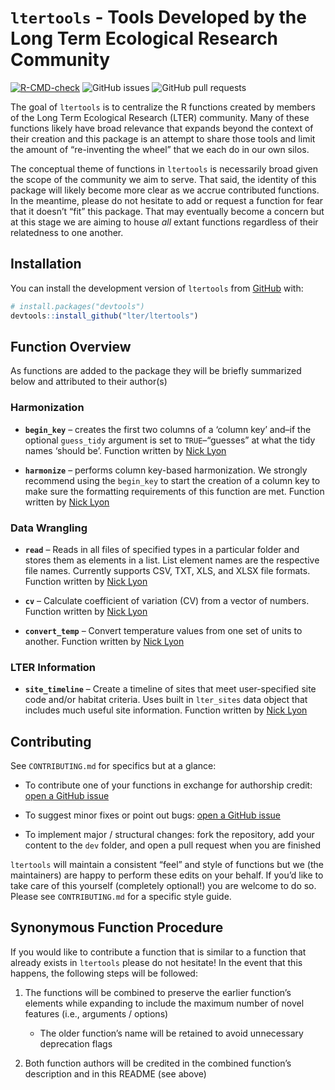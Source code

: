 
<!-- README.md is generated from README.Rmd. Please edit that file -->

# `ltertools` - Tools Developed by the Long Term Ecological Research Community

<!-- badges: start -->

[![R-CMD-check](https://github.com/lter/ltertools/actions/workflows/R-CMD-check.yaml/badge.svg)](https://github.com/lter/ltertools/actions/workflows/R-CMD-check.yaml)
![GitHub
issues](https://img.shields.io/github/issues-raw/lter/ltertools)
![GitHub pull
requests](https://img.shields.io/github/issues-pr/lter/ltertools)
<!-- badges: end -->

The goal of `ltertools` is to centralize the R functions created by
members of the Long Term Ecological Research (LTER) community. Many of
these functions likely have broad relevance that expands beyond the
context of their creation and this package is an attempt to share those
tools and limit the amount of “re-inventing the wheel” that we each do
in our own silos.

The conceptual theme of functions in `ltertools` is necessarily broad
given the scope of the community we aim to serve. That said, the
identity of this package will likely become more clear as we accrue
contributed functions. In the meantime, please do not hesitate to add or
request a function for fear that it doesn’t “fit” this package. That may
eventually become a concern but at this stage we are aiming to house
*all* extant functions regardless of their relatedness to one another.

## Installation

You can install the development version of `ltertools` from
[GitHub](https://github.com/) with:

``` r
# install.packages("devtools")
devtools::install_github("lter/ltertools")
```

## Function Overview

As functions are added to the package they will be briefly summarized
below and attributed to their author(s)

### Harmonization

- **`begin_key`** – creates the first two columns of a ‘column key’
  and–if the optional `guess_tidy` argument is set to `TRUE`–“guesses”
  at what the tidy names ‘should be’. Function written by [Nick
  Lyon](https://njlyon0.github.io/)

- **`harmonize`** – performs column key-based harmonization. We strongly
  recommend using the `begin_key` to start the creation of a column key
  to make sure the formatting requirements of this function are met.
  Function written by [Nick Lyon](https://njlyon0.github.io/)

### Data Wrangling

- **`read`** – Reads in all files of specified types in a particular
  folder and stores them as elements in a list. List element names are
  the respective file names. Currently supports CSV, TXT, XLS, and XLSX
  file formats. Function written by [Nick
  Lyon](https://njlyon0.github.io/)

- **`cv`** – Calculate coefficient of variation (CV) from a vector of
  numbers. Function written by [Nick Lyon](https://njlyon0.github.io/)

- **`convert_temp`** – Convert temperature values from one set of units
  to another. Function written by [Nick
  Lyon](https://njlyon0.github.io/)

### LTER Information

- **`site_timeline`** – Create a timeline of sites that meet
  user-specified site code and/or habitat criteria. Uses built in
  `lter_sites` data object that includes much useful site information.
  Function written by [Nick Lyon](https://njlyon0.github.io/)

## Contributing

See `CONTRIBUTING.md` for specifics but at a glance:

- To contribute one of your functions in exchange for authorship credit:
  [open a GitHub issue](https://github.com/lter/ltertools/issues)

- To suggest minor fixes or point out bugs: [open a GitHub
  issue](https://github.com/lter/ltertools/issues)

- To implement major / structural changes: fork the repository, add your
  content to the `dev` folder, and open a pull request when you are
  finished

`ltertools` will maintain a consistent “feel” and style of functions but
we (the maintainers) are happy to perform these edits on your behalf. If
you’d like to take care of this yourself (completely optional!) you are
welcome to do so. Please see `CONTRIBUTING.md` for a specific style
guide.

## Synonymous Function Procedure

If you would like to contribute a function that is similar to a function
that already exists in `ltertools` please do not hesitate! In the event
that this happens, the following steps will be followed:

1.  The functions will be combined to preserve the earlier function’s
    elements while expanding to include the maximum number of novel
    features (i.e., arguments / options)

    - The older function’s name will be retained to avoid unnecessary
      deprecation flags

2.  Both function authors will be credited in the combined function’s
    description and in this README (see above)
